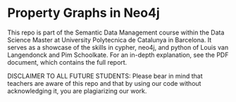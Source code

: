 # Property Graphs in Neo4j 

This repo is part of the Semantic Data Management course within the Data Science Master at University Polytecnica de Catalunya in Barcelona. It serves as a showcase of the skills in cypher, neo4j, and python of Louis van Langendonck and Pim Schoolkate. For an in-depth explanation, see the PDF document, which contains the full report.

DISCLAIMER TO ALL FUTURE STUDENTS:
Please bear in mind that teachers are aware of this repo and that by using our code without acknowledging it, you are plagiarizing our work. 
 
